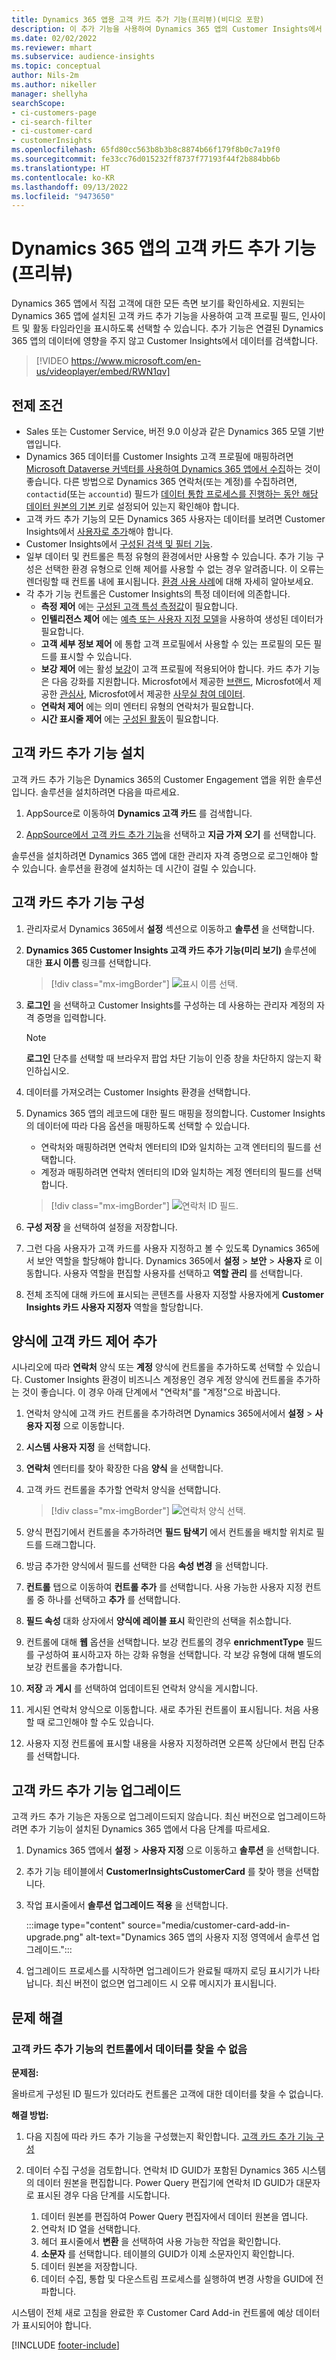 ```yaml
---
title: Dynamics 365 앱용 고객 카드 추가 기능(프리뷰)(비디오 포함)
description: 이 추가 기능을 사용하여 Dynamics 365 앱의 Customer Insights에서 고객 프로필 데이터를 표시합니다.
ms.date: 02/02/2022
ms.reviewer: mhart
ms.subservice: audience-insights
ms.topic: conceptual
author: Nils-2m
ms.author: nikeller
manager: shellyha
searchScope:
- ci-customers-page
- ci-search-filter
- ci-customer-card
- customerInsights
ms.openlocfilehash: 65fd80cc563b8b3b8c8874b66f179f8b0c7a19f0
ms.sourcegitcommit: fe33cc76d015232ff8737f77193f44f2b884bb6b
ms.translationtype: HT
ms.contentlocale: ko-KR
ms.lasthandoff: 09/13/2022
ms.locfileid: "9473650"
---
```

# <a name="customer-card-add-in-for-dynamics-365-apps-preview"></a>Dynamics 365 앱의 고객 카드 추가 기능(프리뷰)

Dynamics 365 앱에서 직접 고객에 대한 모든 측면 보기를 확인하세요. 지원되는 Dynamics 365 앱에 설치된 고객 카드 추가 기능을 사용하여 고객 프로필 필드, 인사이트 및 활동 타임라인을 표시하도록 선택할 수 있습니다. 추가 기능은 연결된 Dynamics 365 앱의 데이터에 영향을 주지 않고 Customer Insights에서 데이터를 검색합니다.

> [!VIDEO https://www.microsoft.com/en-us/videoplayer/embed/RWN1qv]

## <a name="prerequisites"></a>전제 조건

- Sales 또는 Customer Service, 버전 9.0 이상과 같은 Dynamics 365 모델 기반 앱입니다.
- Dynamics 365 데이터를 Customer Insights 고객 프로필에 매핑하려면 [Microsoft Dataverse 커넥터를 사용하여 Dynamics 365 앱에서 수집](connect-power-query.md)하는 것이 좋습니다. 다른 방법으로 Dynamics 365 연락처(또는 계정)를 수집하려면, `contactid`(또는 `accountid`) 필드가 [데이터 통합 프로세스를 진행하는 동안 해당 데이터 원본의 기본 키](map-entities.md#select-primary-key-and-semantic-type-for-attributes)로 설정되어 있는지 확인해야 합니다.
- 고객 카드 추가 기능의 모든 Dynamics 365 사용자는 데이터를 보려면 Customer Insights에서 [사용자로 추가](permissions.md)해야 합니다.
- Customer Insights에서 [구성된 검색 및 필터 기능](search-filter-index.md).
- 일부 데이터 및 컨트롤은 특정 유형의 환경에서만 사용할 수 있습니다. 추가 기능 구성은 선택한 환경 유형으로 인해 제어를 사용할 수 없는 경우 알려줍니다. 이 오류는 렌더링할 때 컨트롤 내에 표시됩니다. [환경 사용 사례](work-with-business-accounts.md)에 대해 자세히 알아보세요.
- 각 추가 기능 컨트롤은 Customer Insights의 특정 데이터에 의존합니다.
  - **측정 제어** 에는 [구성된 고객 특성 측정값](measures.md)이 필요합니다.
  - **인텔리전스 제어** 에는 [예측 또는 사용자 지정 모델](predictions-overview.md)을 사용하여 생성된 데이터가 필요합니다.
  - **고객 세부 정보 제어** 에 통합 고객 프로필에서 사용할 수 있는 프로필의 모든 필드를 표시할 수 있습니다.
  - **보강 제어** 에는 활성 [보강](enrichment-hub.md)이 고객 프로필에 적용되어야 합니다. 카드 추가 기능은 다음 강화를 지원합니다. Microsfot에서 제공한 [브랜드](enrichment-microsoft.md), Microsfot에서 제공한 [관심사](enrichment-microsoft.md), Microsfot에서 제공한 [사무실 참여 데이터](enrichment-office.md).
  - **연락처 제어** 에는 의미 엔터티 유형의 연락처가 필요합니다.
  - **시간 표시줄 제어** 에는 [구성된 활동](activities.md)이 필요합니다.

## <a name="install-the-customer-card-add-in"></a>고객 카드 추가 기능 설치

고객 카드 추가 기능은 Dynamics 365의 Customer Engagement 앱을 위한 솔루션입니다. 솔루션을 설치하려면 다음을 따르세요.

1. AppSource로 이동하여 **Dynamics 고객 카드** 를 검색합니다.

1. [AppSource에서 고객 카드 추가 기능](https://appsource.microsoft.com/product/dynamics-365/mscrm.dynamics_365_customer_insights_customer_card_addin?tab=Overview)을 선택하고 **지금 가져 오기** 를 선택합니다.

솔루션을 설치하려면 Dynamics 365 앱에 대한 관리자 자격 증명으로 로그인해야 할 수 있습니다. 솔루션을 환경에 설치하는 데 시간이 걸릴 수 있습니다.

## <a name="configure-the-customer-card-add-in"></a>고객 카드 추가 기능 구성

1. 관리자로서 Dynamics 365에서 **설정** 섹션으로 이동하고 **솔루션** 을 선택합니다.

1. **Dynamics 365 Customer Insights 고객 카드 추가 기능(미리 보기)** 솔루션에 대한 **표시 이름** 링크를 선택합니다.

   > [!div class="mx-imgBorder"]
   > ![표시 이름 선택.](media/select-display-name.png "표시 이름을 선택합니다.")

1. **로그인** 을 선택하고 Customer Insights를 구성하는 데 사용하는 관리자 계정의 자격 증명을 입력합니다.

   > [!NOTE]
   > **로그인** 단추를 선택할 때 브라우저 팝업 차단 기능이 인증 창을 차단하지 않는지 확인하십시오.

1. 데이터를 가져오려는 Customer Insights 환경을 선택합니다.

1. Dynamics 365 앱의 레코드에 대한 필드 매핑을 정의합니다. Customer Insights의 데이터에 따라 다음 옵션을 매핑하도록 선택할 수 있습니다.
   - 연락처와 매핑하려면 연락처 엔터티의 ID와 일치하는 고객 엔터티의 필드를 선택합니다.
   - 계정과 매핑하려면 연락처 엔터티의 ID와 일치하는 계정 엔터티의 필드를 선택합니다.

   > [!div class="mx-imgBorder"]
   > ![연락처 ID 필드.](media/contact-id-field.png "연락처 ID 필드입니다.")

1. **구성 저장** 을 선택하여 설정을 저장합니다.

1. 그런 다음 사용자가 고객 카드를 사용자 지정하고 볼 수 있도록 Dynamics 365에서 보안 역할을 할당해야 합니다. Dynamics 365에서 **설정** > **보안** > **사용자** 로 이동합니다. 사용자 역할을 편집할 사용자를 선택하고 **역할 관리** 를 선택합니다.

1. 전체 조직에 대해 카드에 표시되는 콘텐츠를 사용자 지정할 사용자에게 **Customer Insights 카드 사용자 지정자** 역할을 할당합니다.

## <a name="add-customer-card-controls-to-forms"></a>양식에 고객 카드 제어 추가

시나리오에 따라 **연락처** 양식 또는 **계정** 양식에 컨트롤을 추가하도록 선택할 수 있습니다. Customer Insights 환경이 비즈니스 계정용인 경우 계정 양식에 컨트롤을 추가하는 것이 좋습니다. 이 경우 아래 단계에서 "연락처"를 "계정"으로 바꿉니다.

1. 연락처 양식에 고객 카드 컨트롤을 추가하려면 Dynamics 365에서에서 **설정** > **사용자 지정** 으로 이동합니다.

1. **시스템 사용자 지정** 을 선택합니다.

1. **연락처** 엔터티를 찾아 확장한 다음 **양식** 을 선택합니다.

1. 고객 카드 컨트롤을 추가할 연락처 양식을 선택합니다.

    > [!div class="mx-imgBorder"]
    > ![연락처 양식 선택.](media/contact-active-forms.png "연락처 양식을 선택합니다.")

1. 양식 편집기에서 컨트롤을 추가하려면 **필드 탐색기** 에서 컨트롤을 배치할 위치로 필드를 드래그합니다.

1. 방금 추가한 양식에서 필드를 선택한 다음 **속성 변경** 을 선택합니다.

1. **컨트롤** 탭으로 이동하여 **컨트롤 추가** 를 선택합니다. 사용 가능한 사용자 지정 컨트롤 중 하나를 선택하고 **추가** 를 선택합니다.

1. **필드 속성** 대화 상자에서 **양식에 레이블 표시** 확인란의 선택을 취소합니다.

1. 컨트롤에 대해 **웹** 옵션을 선택합니다. 보강 컨트롤의 경우 **enrichmentType** 필드를 구성하여 표시하고자 하는 강화 유형을 선택합니다. 각 보강 유형에 대해 별도의 보강 컨트롤을 추가합니다.

1. **저장** 과 **게시** 를 선택하여 업데이트된 연락처 양식을 게시합니다.

1. 게시된 연락처 양식으로 이동합니다. 새로 추가된 컨트롤이 표시됩니다. 처음 사용할 때 로그인해야 할 수도 있습니다.

1. 사용자 지정 컨트롤에 표시할 내용을 사용자 지정하려면 오른쪽 상단에서 편집 단추를 선택합니다.

## <a name="upgrade-customer-card-add-in"></a>고객 카드 추가 기능 업그레이드

고객 카드 추가 기능은 자동으로 업그레이드되지 않습니다. 최신 버전으로 업그레이드하려면 추가 기능이 설치된 Dynamics 365 앱에서 다음 단계를 따르세요.

1. Dynamics 365 앱에서 **설정** > **사용자 지정** 으로 이동하고 **솔루션** 을 선택합니다.

1. 추가 기능 테이블에서 **CustomerInsightsCustomerCard** 를 찾아 행을 선택합니다.

1. 작업 표시줄에서 **솔루션 업그레이드 적용** 을 선택합니다.

   :::image type="content" source="media/customer-card-add-in-upgrade.png" alt-text="Dynamics 365 앱의 사용자 지정 영역에서 솔루션 업그레이드.":::

1. 업그레이드 프로세스를 시작하면 업그레이드가 완료될 때까지 로딩 표시기가 나타납니다. 최신 버전이 없으면 업그레이드 시 오류 메시지가 표시됩니다.

## <a name="troubleshooting"></a>문제 해결

### <a name="controls-from-customer-card-add-in-dont-find-data"></a>고객 카드 추가 기능의 컨트롤에서 데이터를 찾을 수 없음

**문제점:**

올바르게 구성된 ID 필드가 있더라도 컨트롤은 고객에 대한 데이터를 찾을 수 없습니다.  

**해결 방법:**

1. 다음 지침에 따라 카드 추가 기능을 구성했는지 확인합니다. [고객 카드 추가 기능 구성](#configure-the-customer-card-add-in)

1. 데이터 수집 구성을 검토합니다. 연락처 ID GUID가 포함된 Dynamics 365 시스템의 데이터 원본을 편집합니다. Power Query 편집기에 연락처 ID GUID가 대문자로 표시된 경우 다음 단계를 시도합니다.
    1. 데이터 원본를 편집하여 Power Query 편집자에서 데이터 원본을 엽니다.
    1. 연락처 ID 열을 선택합니다.
    1. 헤더 표시줄에서 **변환** 을 선택하여 사용 가능한 작업을 확인합니다.
    1. **소문자** 를 선택합니다. 테이블의 GUID가 이제 소문자인지 확인합니다.
    1. 데이터 원본을 저장합니다.
    1. 데이터 수집, 통합 및 다운스트림 프로세스를 실행하여 변경 사항을 GUID에 전파합니다.

시스템이 전체 새로 고침을 완료한 후 Customer Card Add-in 컨트롤에 예상 데이터가 표시되어야 합니다.

[!INCLUDE [footer-include](includes/footer-banner.md)]

